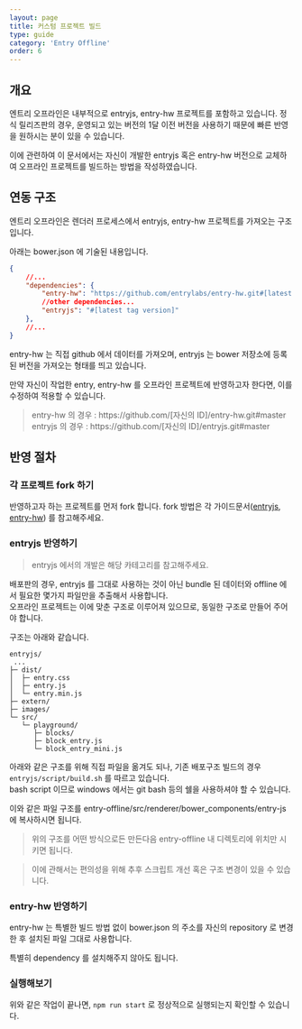 ```yaml
---
layout: page
title: 커스텀 프로젝트 빌드
type: guide
category: 'Entry Offline'
order: 6
---
```


## 개요

엔트리 오프라인은 내부적으로 entryjs, entry-hw 프로젝트를 포함하고 있습니다. 
정식 릴리즈판의 경우, 운영되고 있는 버전의 1달 이전 버전을 사용하기 때문에 빠른 반영을 원하시는 분이 있을 수 있습니다.

이에 관련하여 이 문서에서는 자신이 개발한 entryjs 혹은 entry-hw 버전으로 교체하여 오프라인 프로젝트를 빌드하는 방법을 작성하였습니다.

## 연동 구조
 
엔트리 오프라인은 렌더러 프로세스에서 entryjs, entry-hw 프로젝트를 가져오는 구조입니다.
 
아래는 bower.json 에 기술된 내용입니다.
 
```json
{
    //...
    "dependencies": {
        "entry-hw": "https://github.com/entrylabs/entry-hw.git#[latest tag version]",
        //other dependencies...
        "entryjs": "#[latest tag version]"
    },
    //...
}
```
entry-hw 는 직접 github 에서 데이터를 가져오며, entryjs 는 bower 저장소에 등록된 버전을 가져오는 형태를 띄고 있습니다.

만약 자신이 작업한 entry, entry-hw 를 오프라인 프로젝트에 반영하고자 한다면, 이를 수정하여 적용할 수 있습니다.
  
> entry-hw 의 경우 : ht<span>tps://github.co</span>m/[자신의 ID]/entry-hw.git#master
> entryjs 의 경우 : ht<span>tps://github.co</span>m/[자신의 ID]/entryjs.git#master

## 반영 절차

### 각 프로젝트 fork 하기

반영하고자 하는 프로젝트를 먼저 fork 합니다. fork 방법은 각 가이드문서([entryjs](/docs/guide/entryjs/2018-03-09-getting_started.html), [entry-hw](/docs/guide/entry-hw/2016-05-01-getting_started.html))
를 참고해주세요.

### entryjs 반영하기

> entryjs 에서의 개발은 해당 카테고리를 참고해주세요.

배포판의 경우, entryjs 를 그대로 사용하는 것이 아닌 bundle 된 데이터와 offline 에서 필요한 몇가지 파일만을 추출해서 사용합니다.  
오프라인 프로젝트는 이에 맞춘 구조로 이루어져 있으므로, 동일한 구조로 만들어 주어야 합니다.

구조는 아래와 같습니다.

```text
entryjs/
 ...
├─ dist/
│  ├─ entry.css
│  ├─ entry.js
│  └─ entry.min.js
├─ extern/
├─ images/
└─ src/
   └─ playground/
      ├─ blocks/
      ├─ block_entry.js
      └─ block_entry_mini.js
```

아래와 같은 구조를 위해 직접 파일을 옮겨도 되나, 기존 배포구조 빌드의 경우 `entryjs/script/build.sh` 를 따르고 있습니다.  
bash script 이므로 windows 에서는 git bash 등의 쉘을 사용하셔야 할 수 있습니다.

이와 같은 파일 구조를 entry-offline/src/renderer/bower_components/entry-js 에 복사하시면 됩니다.

> 위의 구조를 어떤 방식으로든 만든다음 entry-offline 내 디렉토리에 위치만 시키면 됩니다.

> 이에 관해서는 편의성을 위해 추후 스크립트 개선 혹은 구조 변경이 있을 수 있습니다.

### entry-hw 반영하기

entry-hw 는 특별한 빌드 방법 없이 bower.json 의 주소를 자신의 repository 로 변경 한 후 설치된 파일 그대로 사용합니다.

특별히 dependency 를 설치해주지 않아도 됩니다.

### 실행해보기

위와 같은 작업이 끝나면, `npm run start` 로 정상적으로 실행되는지 확인할 수 있습니다.
